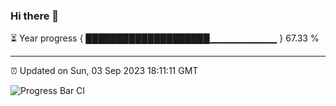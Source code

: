 ### Hi there 👋

⏳ Year progress { ████████████████████▁▁▁▁▁▁▁▁▁▁ } 67.33 %

---

⏰ Updated on Sun, 03 Sep 2023 18:11:11 GMT

![Progress Bar CI](https://github.com/liununu/liununu/workflows/Progress%20Bar%20CI/badge.svg)
